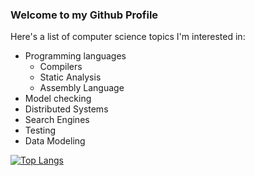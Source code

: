 ### Welcome to my Github Profile

Here's a list of computer science topics I'm interested in:
- Programming languages
  - Compilers
  - Static Analysis
  - Assembly Language
- Model checking
- Distributed Systems
- Search Engines
- Testing
- Data Modeling

[![Top Langs](https://github-readme-stats.vercel.app/api/top-langs/?username=d-gaston&hide=html,javascript,css&langs_count=20&layout=compact)](https://github.com/anuraghazra/github-readme-stats)

